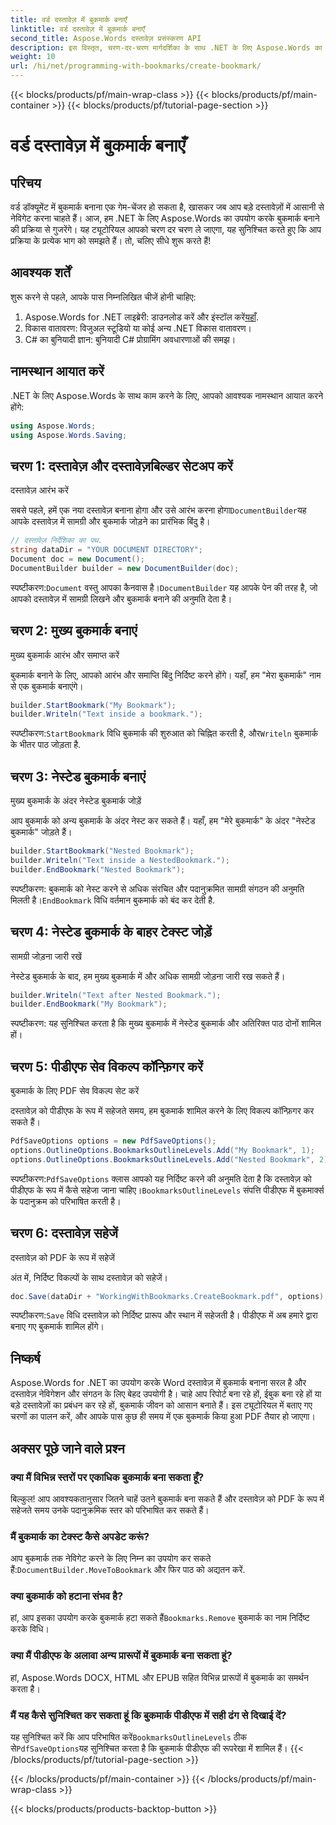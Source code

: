 ```yaml
---
title: वर्ड दस्तावेज़ में बुकमार्क बनाएँ
linktitle: वर्ड दस्तावेज़ में बुकमार्क बनाएँ
second_title: Aspose.Words दस्तावेज़ प्रसंस्करण API
description: इस विस्तृत, चरण-दर-चरण मार्गदर्शिका के साथ .NET के लिए Aspose.Words का उपयोग करके Word दस्तावेज़ों में बुकमार्क बनाना सीखें। दस्तावेज़ नेविगेशन और संगठन के लिए बिल्कुल सही।
weight: 10
url: /hi/net/programming-with-bookmarks/create-bookmark/
---
```


{{< blocks/products/pf/main-wrap-class >}}
{{< blocks/products/pf/main-container >}}
{{< blocks/products/pf/tutorial-page-section >}}

# वर्ड दस्तावेज़ में बुकमार्क बनाएँ

## परिचय

वर्ड डॉक्यूमेंट में बुकमार्क बनाना एक गेम-चेंजर हो सकता है, खासकर जब आप बड़े दस्तावेज़ों में आसानी से नेविगेट करना चाहते हैं। आज, हम .NET के लिए Aspose.Words का उपयोग करके बुकमार्क बनाने की प्रक्रिया से गुजरेंगे। यह ट्यूटोरियल आपको चरण दर चरण ले जाएगा, यह सुनिश्चित करते हुए कि आप प्रक्रिया के प्रत्येक भाग को समझते हैं। तो, चलिए सीधे शुरू करते हैं!

## आवश्यक शर्तें

शुरू करने से पहले, आपके पास निम्नलिखित चीजें होनी चाहिए:

1.  Aspose.Words for .NET लाइब्रेरी: डाउनलोड करें और इंस्टॉल करें[यहाँ](https://releases.aspose.com/words/net/).
2. विकास वातावरण: विजुअल स्टूडियो या कोई अन्य .NET विकास वातावरण।
3. C# का बुनियादी ज्ञान: बुनियादी C# प्रोग्रामिंग अवधारणाओं की समझ।

## नामस्थान आयात करें

.NET के लिए Aspose.Words के साथ काम करने के लिए, आपको आवश्यक नामस्थान आयात करने होंगे:

```csharp
using Aspose.Words;
using Aspose.Words.Saving;
```

## चरण 1: दस्तावेज़ और दस्तावेज़बिल्डर सेटअप करें

दस्तावेज़ आरंभ करें

सबसे पहले, हमें एक नया दस्तावेज़ बनाना होगा और उसे आरंभ करना होगा`DocumentBuilder`यह आपके दस्तावेज़ में सामग्री और बुकमार्क जोड़ने का प्रारंभिक बिंदु है।

```csharp
// दस्तावेज़ निर्देशिका का पथ.
string dataDir = "YOUR DOCUMENT DIRECTORY";
Document doc = new Document();
DocumentBuilder builder = new DocumentBuilder(doc);
```

 स्पष्टीकरण:`Document` वस्तु आपका कैनवास है।`DocumentBuilder` यह आपके पेन की तरह है, जो आपको दस्तावेज़ में सामग्री लिखने और बुकमार्क बनाने की अनुमति देता है।

## चरण 2: मुख्य बुकमार्क बनाएं

मुख्य बुकमार्क आरंभ और समाप्त करें

बुकमार्क बनाने के लिए, आपको आरंभ और समाप्ति बिंदु निर्दिष्ट करने होंगे। यहाँ, हम "मेरा बुकमार्क" नाम से एक बुकमार्क बनाएंगे।

```csharp
builder.StartBookmark("My Bookmark");
builder.Writeln("Text inside a bookmark.");
```

 स्पष्टीकरण:`StartBookmark` विधि बुकमार्क की शुरुआत को चिह्नित करती है, और`Writeln` बुकमार्क के भीतर पाठ जोड़ता है.

## चरण 3: नेस्टेड बुकमार्क बनाएं

मुख्य बुकमार्क के अंदर नेस्टेड बुकमार्क जोड़ें

आप बुकमार्क को अन्य बुकमार्क के अंदर नेस्ट कर सकते हैं। यहाँ, हम "मेरे बुकमार्क" के अंदर "नेस्टेड बुकमार्क" जोड़ते हैं।

```csharp
builder.StartBookmark("Nested Bookmark");
builder.Writeln("Text inside a NestedBookmark.");
builder.EndBookmark("Nested Bookmark");
```

 स्पष्टीकरण: बुकमार्क को नेस्ट करने से अधिक संरचित और पदानुक्रमित सामग्री संगठन की अनुमति मिलती है।`EndBookmark` विधि वर्तमान बुकमार्क को बंद कर देती है.

## चरण 4: नेस्टेड बुकमार्क के बाहर टेक्स्ट जोड़ें

सामग्री जोड़ना जारी रखें

नेस्टेड बुकमार्क के बाद, हम मुख्य बुकमार्क में और अधिक सामग्री जोड़ना जारी रख सकते हैं।

```csharp
builder.Writeln("Text after Nested Bookmark.");
builder.EndBookmark("My Bookmark");
```

स्पष्टीकरण: यह सुनिश्चित करता है कि मुख्य बुकमार्क में नेस्टेड बुकमार्क और अतिरिक्त पाठ दोनों शामिल हों।

## चरण 5: पीडीएफ सेव विकल्प कॉन्फ़िगर करें

बुकमार्क के लिए PDF सेव विकल्प सेट करें

दस्तावेज़ को पीडीएफ के रूप में सहेजते समय, हम बुकमार्क शामिल करने के लिए विकल्प कॉन्फ़िगर कर सकते हैं।

```csharp
PdfSaveOptions options = new PdfSaveOptions();
options.OutlineOptions.BookmarksOutlineLevels.Add("My Bookmark", 1);
options.OutlineOptions.BookmarksOutlineLevels.Add("Nested Bookmark", 2);
```

 स्पष्टीकरण:`PdfSaveOptions` क्लास आपको यह निर्दिष्ट करने की अनुमति देता है कि दस्तावेज़ को पीडीएफ के रूप में कैसे सहेजा जाना चाहिए।`BookmarksOutlineLevels` संपत्ति पीडीएफ में बुकमार्क्स के पदानुक्रम को परिभाषित करती है।

## चरण 6: दस्तावेज़ सहेजें

दस्तावेज़ को PDF के रूप में सहेजें

अंत में, निर्दिष्ट विकल्पों के साथ दस्तावेज़ को सहेजें।

```csharp
doc.Save(dataDir + "WorkingWithBookmarks.CreateBookmark.pdf", options);
```

 स्पष्टीकरण:`Save` विधि दस्तावेज़ को निर्दिष्ट प्रारूप और स्थान में सहेजती है। पीडीएफ में अब हमारे द्वारा बनाए गए बुकमार्क शामिल होंगे।

## निष्कर्ष

Aspose.Words for .NET का उपयोग करके Word दस्तावेज़ में बुकमार्क बनाना सरल है और दस्तावेज़ नेविगेशन और संगठन के लिए बेहद उपयोगी है। चाहे आप रिपोर्ट बना रहे हों, ईबुक बना रहे हों या बड़े दस्तावेज़ों का प्रबंधन कर रहे हों, बुकमार्क जीवन को आसान बनाते हैं। इस ट्यूटोरियल में बताए गए चरणों का पालन करें, और आपके पास कुछ ही समय में एक बुकमार्क किया हुआ PDF तैयार हो जाएगा।

## अक्सर पूछे जाने वाले प्रश्न

### क्या मैं विभिन्न स्तरों पर एकाधिक बुकमार्क बना सकता हूँ?

बिल्कुल! आप आवश्यकतानुसार जितने चाहें उतने बुकमार्क बना सकते हैं और दस्तावेज़ को PDF के रूप में सहेजते समय उनके पदानुक्रमिक स्तर को परिभाषित कर सकते हैं।

### मैं बुकमार्क का टेक्स्ट कैसे अपडेट करूं?

 आप बुकमार्क तक नेविगेट करने के लिए निम्न का उपयोग कर सकते हैं:`DocumentBuilder.MoveToBookmark` और फिर पाठ को अद्यतन करें.

### क्या बुकमार्क को हटाना संभव है?

 हां, आप इसका उपयोग करके बुकमार्क हटा सकते हैं`Bookmarks.Remove` बुकमार्क का नाम निर्दिष्ट करके विधि।

### क्या मैं पीडीएफ के अलावा अन्य प्रारूपों में बुकमार्क बना सकता हूं?

हां, Aspose.Words DOCX, HTML और EPUB सहित विभिन्न प्रारूपों में बुकमार्क का समर्थन करता है।

### मैं यह कैसे सुनिश्चित कर सकता हूं कि बुकमार्क पीडीएफ में सही ढंग से दिखाई दें?

 यह सुनिश्चित करें कि आप परिभाषित करें`BookmarksOutlineLevels` ठीक से`PdfSaveOptions`यह सुनिश्चित करता है कि बुकमार्क पीडीएफ की रूपरेखा में शामिल हैं।
{{< /blocks/products/pf/tutorial-page-section >}}

{{< /blocks/products/pf/main-container >}}
{{< /blocks/products/pf/main-wrap-class >}}

{{< blocks/products/products-backtop-button >}}
